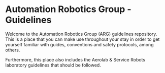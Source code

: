 # Automation Robotics Group - Guidelines

Welcome to the Automation Robotics Group (ARG) guidelines repository.
This is a place that you can make use throughout your stay in order to get yourself
familiar with guides, conventions and safety protocols, among others.

Furthermore, this place also includes the Aerolab & Service Robots laboratory guidelines that should be followed.
